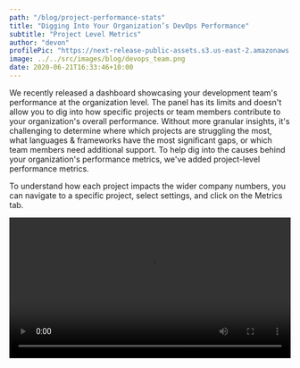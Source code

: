 ```yaml
---
path: "/blog/project-performance-stats"
title: "Digging Into Your Organization’s DevOps Performance"
subtitle: "Project Level Metrics"
author: "devon"
profilePic: "https://next-release-public-assets.s3.us-east-2.amazonaws.com/devon_profile_pic.png"
image: ../../src/images/blog/devops_team.png
date: 2020-06-21T16:33:46+10:00
---
```


We recently released a dashboard showcasing your development team's
performance at the organization level. The panel has its limits and doesn't
allow you to dig into how specific projects or team members contribute to
your organization's overall performance. Without more granular insights,
it's challenging to determine where which projects are struggling the most,
what languages & frameworks have the most significant gaps, or which team
members need additional support. To help dig into the causes behind your
organization's performance metrics, we've added project-level performance metrics.

To understand how each project impacts the wider company numbers, you can navigate
to a specific project, select settings, and click on the Metrics tab.

<video style="width: 100%;" controls>
  <source src="https://next-release-public-assets.s3.us-east-2.amazonaws.com/project-metrics.mp4" type="video/mp4">
  <source src="https://next-release-public-assets.s3.us-east-2.amazonaws.com/project-metrics.webm" type="video/webm">
  Your browser does not support the video tag.
</video>
